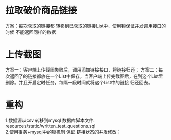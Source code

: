 # 拉取破价商品链接
方案：每次获取的链接都 转移到已获取的链接List中，使用锁保证并发调用接口的时候 不能返回同样的数据

# 上传截图
方案一：客户端上传截图失败后，调用添加链接接口，将链接归还；
方案二：每次返回了的链接都放在一个List中保存，当客户端上传完截图后，在到这个List里删除。并且开启定时任务，每隔一段时间就将这个List中的链接 归还回去。

# 重构
1.数据源从csv 转移到mysql     数据库脚本文件: resources/static/written_test_questions.sql    
2.使用事务+mysql中的锁机制 保证 链接状态的并发修改；  
